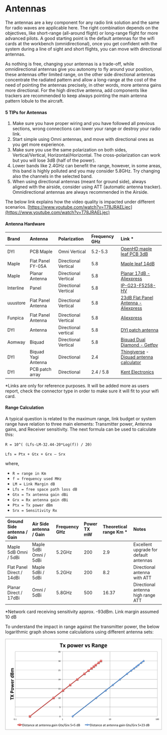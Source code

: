 # Antennas

The antennas are a key component for any radio link solution and the same for radio waves are applicable here. The right combination depends on the objectives, like short-range \(all-around flight\) or long-range flight for more advanced pilots. A good starting point is the default antennas for the wifi cards at the workbench \(omnidirectional\), once you get confident with the system during a line of sight and short flights, you can move with directional antennas.

As nothing is free, changing your antennas is a trade-off, while omnidirectional antennas give you autonomy to fly around your position, these antennas offer limited range, on the other side directional antennas concentrate the radiated pattern and allow a long-range at the cost of the need of pointing the antennas precisely, in other words, more antenna gains more directional. For the high directive antenna, add components like trackers are recommended to keep always pointing the main antenna pattern lobule to the aircraft.

####  

#### 5 TIPs for Antennas

1. Make sure you have proper wiring and you have followed all previous sections, wrong connections can lower your range or destroy your radio link.
2. Start simple using Omni antennas, and move with directional ones as you get more experience.
3. Make sure you use the same polarization on both sides, Vertical/Vertical, Horizontal/Horizontal. The cross-polarization can work but you will lose 3dB \(half of the power\).
4. Lower bands like 2.4GHz can benefit the range, however, in some areas, this band is highly polluted and you may consider 5.8GHz. Try changing also the channels in the selected band.
5. When using directional antennas \(meant for ground side\), always aligned with the airside, consider using ATT \(automatic antenna tracker\). Omnidirectional antennas are always recommended in the Airside.

The below link explains how the video quality is impacted under different scenarios. [https://www.youtube.com/watch?v=T78JRAELjec](https://www.youtube.com/watch?v=T78JRAELjec)

####  

#### Antenna Hardware

| Brand | Antenna | Polarization | Frequency GHz | Link \* |
| :--- | :--- | :--- | :--- | :--- |
| DYI | PCB Maple | Omni Vertical | 5.2-5.3 | [OpenHD maple leaf PCB 3dB](https://discuss.openhdfpv.com/t/maple-leaf-pcb-antenna/460/2) |
| Maple | Flat Panel FY-05A | Directional Vertical | 5.8 | [Maple leaf 14dB](https://de.aliexpress.com/item/1005002363442414.html?spm=a2g0o.detail.1000060.1.503d7a06Df2DUH&gps-id=pcDetailBottomMoreThisSeller&scm=1007.13339.169870.0&scm_id=1007.13339.169870.0&scm-url=1007.13339.169870.0&pvid=30e1916d-79e8-4bfb-83ba-eef6777847aa&_t=gps-id:pcDetailBottomMoreThisSeller,scm-url:1007.13339.169870.0,pvid:30e1916d-79e8-4bfb-83ba-eef6777847aa,tpp_buckets:668%230%23131923%2335_668%230%23131923%2335_668%23888%233325%2315_668%23888%233325%2315_668%232846%238112%231997_668%235811%2327188%2383_668%232717%237558%23140_668%231000022185%231000066058%230_668%233468%2315612%23327_668%232846%238112%231997_668%235811%2327188%2383_668%232717%237558%23140_668%233164%239976%23381_668%233468%2315612%23327) |
| Maple | Planar Antenna | Directional Vertical | 5.8 | [Planar 17dB - Aliexpress]([shorturl.at/ksy375](https://www.aliexpress.com/item/32989509234.html?spm=a2g0o.detail.1000014.2.1bcc6cabjPY1nY&gps-id=pcDetailBottomMoreOtherSeller&scm=1007.40050.281175.0&scm_id=1007.40050.281175.0&scm-url=1007.40050.281175.0&pvid=eb940c54-0e9e-4be0-ac08-b892cb32573f&_t=gps-id%3ApcDetailBottomMoreOtherSeller%2Cscm-url%3A1007.40050.281175.0%2Cpvid%3Aeb940c54-0e9e-4be0-ac08-b892cb32573f%2Ctpp_buckets%3A668%232846%238113%231998&pdp_ext_f=%7B%22sku_id%22%3A%2266866394036%22%2C%22sceneId%22%3A%2230050%22%7D&pdp_npi=2%40dis%21EUR%2126.76%2118.73%21%21%21%21%21%40210312cf16750896423342537e3e0b%2166866394036%21rec)) |
| Interline | Panel | Directional Vertical | 5.8 | [IP-G23-F5258-HV](https://interline.pl/antennas/PANEL-23-5.2-5.8GHz) |
| uuustore | Flat Panel Antenna | Directional Vertical | 5.8 | [23dB Flat Panel Antenna - Aliexpress](https://de.aliexpress.com/item/2020415914.html?spm=a2g0o.productlist.0.0.39846db3fR96Ke&algo_pvid=8beb6030-48f5-490c-b558-2b6aec776e76&algo_exp_id=8beb6030-48f5-490c-b558-2b6aec776e76-1) |
| Funpica | Flat Panel Antenna | Directional Vertical | 5.8 | [Aliexpress](https://de.aliexpress.com/item/4001180212973.html?spm=a2g0o.productlist.0.0.39846db3fR96Ke&algo_pvid=8beb6030-48f5-490c-b558-2b6aec776e76&algo_exp_id=8beb6030-48f5-490c-b558-2b6aec776e76-59) |
| DYI | Antenna | Directional vertical | 5.8 | [DYI patch antenna](http://maj.pavlin.si/2020/07/25/diy-58-ghz-fpv-patch-antenna/) |
| Aomway | Biquad | Directional Vertical | 5.8 | [Biquad Dual Diamond - Getfpv](https://www.getfpv.com/aomway-biquad-sma-5-8ghz-dual-diamond-directional-antenna.html) |
| DYI | Biquad Yagi Antenna | Directional | 2.4 |  [Thingiverse](https://www.thingiverse.com/thing:1720696) - [Diquad antenna calculator](https://www.changpuak.ch/electronics/bi_quad_antenna_designer.php) |
| DYI | PCB patch array | Directional | 2.4 / 5.8 | [Kent Electronics](http://www.wa5vjb.com/products6.html) |

\*Links are only for reference purposes. It will be added more as users report, check the connector type in order to make sure it will fit to your wifi card.

####  

#### Range Calculation

A typical question is related to the maximum range, link budget or system range have relation to three main elements: Transmitter power, Antenna gains, and Receiver sensitivity. The next formula can be used to calculate this:

`R = 10^( (Lfs-LM-32.44-20*Log(f)) / 20)`

`Lfs = Ptx + Gtx + Grx – Srx`

where,

* `R = range in Km`
* `f = frequency used MHz`
* `LM = Link Margin dB`
* `Lfs = free space path loss dB`
* `Gtx = Tx antenna gain dBi`
* `Grx = Rx antenna gain dBi`
* `Ptx = Tx power dBm`
* `Srx = Sensitivity Rx`

| Ground Side antenna / Gain | Air Side antenna / Gain | Frequency GHz | Power TX mW | Theoretical range Km \* | Notes |
| :--- | :--- | :--- | :--- | :--- | :--- |
| Maple 5dB Omni / 5dBi | Maple 5dBi Omni / 5dBi | 5.2GHz | 200 | 2.9 | Excellent upgrade for default antennas |
| Flat Panel Direct / 14dBi | Maple 5dBi / 5dBi | 5.2GHz | 200 | 8.2 | Directional antenna with ATT |
| Planar Direct / 17dBi | Omni / 5dBi | 5.8GHz | 500 | 16.37 | Directional antenna high range ATT |

\*Network card receiving sensitivity approx. -93dBm. Link margin assumed 10 dB

To understand the impact in range against the transmitter power, the below logarithmic graph shows some calculations using different antenna sets:

![range vs power graph](https://github.com/Andres-160/Open.HD/raw/master/wiki-content/Community_Pictures/FPV%20range.png)

